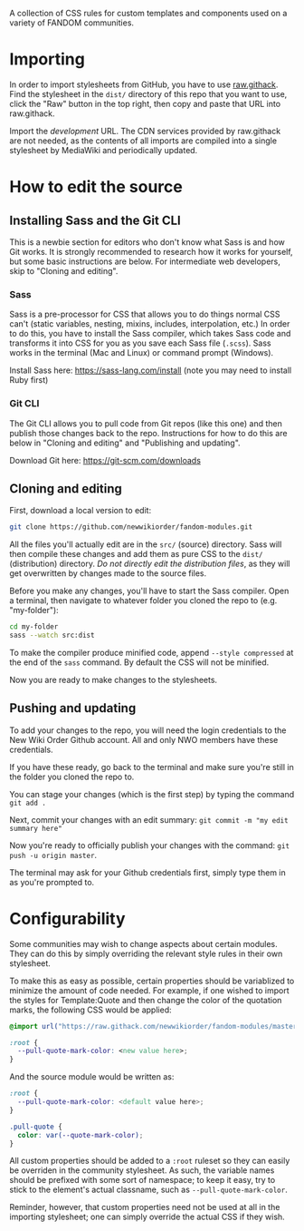 A collection of CSS rules for custom templates and components used on a variety of FANDOM communities.

# Importing
In order to import stylesheets from GitHub, you have to use [raw.githack](http://raw.githack.com/). Find the stylesheet in the `dist/` directory of this repo that you want to use, click the "Raw" button in the top right, then copy and paste that URL into raw.githack.

Import the *development* URL. The CDN services provided by raw.githack are not needed, as the contents of all imports are compiled into a single stylesheet by MediaWiki and periodically updated.

# How to edit the source
## Installing Sass and the Git CLI
This is a newbie section for editors who don't know what Sass is and how Git works. It is strongly recommended to research how it works for yourself, but some basic instructions are below. For intermediate web developers, skip to "Cloning and editing".

### Sass
Sass is a pre-processor for CSS that allows you to do things normal CSS can't (static variables, nesting, mixins, includes, interpolation, etc.) In order to do this, you have to install the Sass compiler, which takes Sass code and transforms it into CSS for you as you save each Sass file (`.scss`). Sass works in the terminal (Mac and Linux) or command prompt (Windows).

Install Sass here: https://sass-lang.com/install (note you may need to install Ruby first)

### Git CLI
The Git CLI allows you to pull code from Git repos (like this one) and then publish those changes back to the repo. Instructions for how to do this are below in "Cloning and editing" and "Publishing and updating".

Download Git here: https://git-scm.com/downloads

## Cloning and editing
First, download a local version to edit:
```bash
git clone https://github.com/newwikiorder/fandom-modules.git
```

All the files you'll actually edit are in the `src/` (source) directory. Sass will then compile these changes and add them as pure CSS to the `dist/` (distribution) directory. *Do not directly edit the distribution files*, as they will get overwritten by changes made to the source files.

Before you make any changes, you'll have to start the Sass compiler. Open a terminal, then navigate to whatever folder you cloned the repo to (e.g. "my-folder"):

```bash
cd my-folder
sass --watch src:dist
```

To make the compiler produce minified code, append ``--style compressed`` at the end of the ``sass`` command. By default the CSS will not be minified.

Now you are ready to make changes to the stylesheets.

## Pushing and updating
To add your changes to the repo, you will need the login credentials to the New Wiki Order Github account. All and only NWO members have these credentials.

If you have these ready, go back to the terminal and make sure you're still in the folder you cloned the repo to.

You can stage your changes (which is the first step) by typing the command ``git add .``

Next, commit your changes with an edit summary: ``git commit -m "my edit summary here"``

Now you're ready to officially publish your changes with the command: ``git push -u origin master``.

The terminal may ask for your Github credentials first, simply type them in as you're prompted to.

# Configurability
Some communities may wish to change aspects about certain modules. They can do this by simply overriding the relevant style rules in their own stylesheet.

To make this as easy as possible, certain properties should be variablized to minimize the amount of code needed. For example, if one wished to import the styles for Template:Quote and then change the color of the quotation marks, the following CSS would be applied:

```css
@import url("https://raw.githack.com/newwikiorder/fandom-modules/master/dist/templates/quote.css");

:root {
  --pull-quote-mark-color: <new value here>;
}
```

And the source module would be written as:

```scss
:root {
  --pull-quote-mark-color: <default value here>;
}

.pull-quote {
  color: var(--quote-mark-color);
}
```

All custom properties should be added to a `:root` ruleset so they can easily be overriden in the community stylesheet. As such, the variable names should be prefixed with some sort of namespace; to keep it easy, try to stick to the element's actual classname, such as `--pull-quote-mark-color`.

Reminder, however, that custom properties need not be used at all in the importing stylesheet; one can simply override the actual CSS if they wish.
